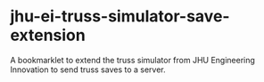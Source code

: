 # jhu-ei-truss-simulator-save-extension
A bookmarklet to extend the truss simulator from JHU Engineering Innovation to send truss saves to a server.
